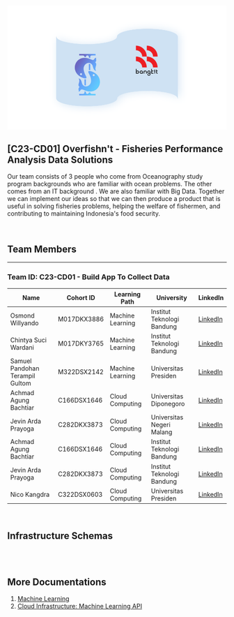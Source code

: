 ![FISHKUXBANGKIT2023](../images/dummy.png)
<br>
## [C23-CD01] Overfishn't - Fisheries Performance Analysis Data Solutions
Our team consists of 3 people who come from Oceanography study program backgrounds who are familiar with ocean problems. The other comes from an IT background . We are also familiar with Big Data. Together we can implement our ideas so that we can then produce a product that is useful in solving fisheries problems, helping the welfare of fishermen, and contributing to maintaining Indonesia's food security.

<br>



## Team Members
---
### Team ID: C23-CD01 - Build App To Collect Data
| Name                            | Cohort ID          | Learning Path    | University                 | LinkedIn                                                                |
| ------------------------------- | ------------------ | ---------------- | -------------------------- | ----------------------------------------------------------------------- |
| Osmond Willyando                | M017DKX3886        | Machine Learning | Institut Teknologi Bandung | [LinkedIn](https://www.linkedin.com/in/osmond-willyando/)               |
| Chintya Suci Wardani            | M017DKY3765        | Machine Learning | Institut Teknologi Bandung | [LinkedIn](https://www.linkedin.com/in/chintya-suci-wardani-933004194/) |
| Samuel Pandohan Terampil Gultom | M322DSX2142        | Machine Learning | Universitas Presiden       | [LinkedIn](https://www.linkedin.com/in/pandohansamuel19/)               |
| Achmad Agung Bachtiar           | C166DSX1646        | Cloud Computing  | Universitas Diponegoro     | [LinkedIn](https://www.linkedin.com/in/achmaadagung/)                   |
| Jevin Arda Prayoga              | C282DKX3873        | Cloud Computing  | Universitas Negeri Malang  | [LinkedIn](https://www.linkedin.com/in/jevinarda/)                      |
| Achmad Agung Bachtiar           | C166DSX1646        | Cloud Computing  | Institut Teknologi Bandung | [LinkedIn](https://www.linkedin.com/in/osmond-willyando/)               |
| Jevin Arda Prayoga              | C282DKX3873        | Cloud Computing  | Institut Teknologi Bandung | [LinkedIn](https://www.linkedin.com/in/osmond-willyando/)               |
| Nico Kangdra                    | C322DSX0603        | Cloud Computing  | Universitas Presiden       | [LinkedIn](https://www.linkedin.com/in/nico-kangdra-10378326a/)         |
<br>

## Infrastructure Schemas

<br><br>

## More Documentations
1. [Machine Learning]()
2. [Cloud Infrastructure: Machine Learning API]()